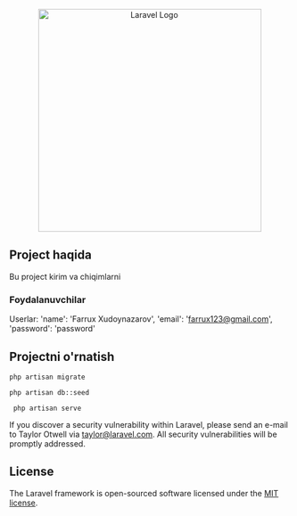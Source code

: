 <p align="center"><a href="https://laravel.com" target="_blank"><img src="https://raw.githubusercontent.com/laravel/art/master/logo-lockup/5%20SVG/2%20CMYK/1%20Full%20Color/laravel-logolockup-cmyk-red.svg" width="400" alt="Laravel Logo"></a></p>






## Project haqida 

Bu project kirim va chiqimlarni 

### Foydalanuvchilar
 
 Userlar:
 'name': 'Farrux Xudoynazarov',
 'email': 'farrux123@gmail.com',
 'password': 'password'




## Projectni o'rnatish 

``` 
php artisan migrate 
```

```
php artisan db::seed 
```


 ```
  php artisan serve
 
  ```

If you discover a security vulnerability within Laravel, please send an e-mail to Taylor Otwell via [taylor@laravel.com](mailto:taylor@laravel.com). All security vulnerabilities will be promptly addressed.

## License

The Laravel framework is open-sourced software licensed under the [MIT license](https://opensource.org/licenses/MIT).

